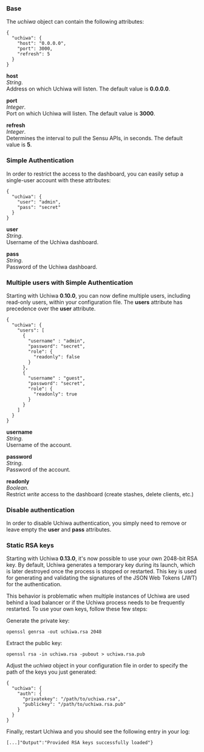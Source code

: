 ### Base

The *uchiwa* object can contain the following attributes:

```
{
  "uchiwa": {
    "host": "0.0.0.0",
    "port": 3000,
    "refresh": 5
  }
}
```

**host**  
*String*.  
Address on which Uchiwa will listen. The default value is **0.0.0.0**.

**port**  
*Integer*.  
Port on which Uchiwa will listen. The default value is **3000**.

**refresh**  
*Integer*.  
Determines the interval to pull the Sensu APIs, in seconds. The default value is **5**.

### Simple Authentication
In order to restrict the access to the dashboard, you can easily setup a single-user account with these attributes:

```
{
  "uchiwa": {
    "user": "admin",
    "pass": "secret"
  }
}
```

**user**  
*String*.  
Username of the Uchiwa dashboard.

**pass**  
*String*.  
Password of the Uchiwa dashboard.

### Multiple users with Simple Authentication
Starting with Uchiwa **0.10.0**, you can now define multiple users, including read-only users, within your configuration file. The **users** attribute has precedence over the **user** attribute.

```
{
  "uchiwa": {
    "users": [
      {
        "username" : "admin",
        "password": "secret",
        "role": {
          "readonly": false
        }
      },
      {
        "username" : "guest",
        "password": "secret",
        "role": {
          "readonly": true
        }
      }
    ]
  }
}
```

**username**  
*String*.  
Username of the account.

**password**  
*String*.  
Password of the account.

**readonly**  
*Boolean*.  
Restrict *write* access to the dashboard (create stashes, delete clients, etc.)

### Disable authentication
In order to disable Uchiwa authentication, you simply need to remove or leave empty the **user** and **pass** attributes.

### Static RSA keys
Starting with Uchiwa **0.13.0**, it's now possible to use your own 2048-bit RSA key. By default, Uchiwa generates a temporary key during its launch, which is later destroyed once the process is stopped or restarted. This key is used for generating and validating the signatures of the JSON Web Tokens (JWT) for the authentication.

This behavior is problematic when multiple instances of Uchiwa are used behind a load balancer or if the Uchiwa process needs to be frequently restarted. To use your own keys, follow these few steps:

Generate the private key:
```
openssl genrsa -out uchiwa.rsa 2048
```

Extract the public key:
```
openssl rsa -in uchiwa.rsa -pubout > uchiwa.rsa.pub
```

Adjust the *uchiwa* object in your configuration file in order to specify the path of the keys you just generated:
```
{
  "uchiwa": {
    "auth": {
      "privatekey": "/path/to/uchiwa.rsa",
      "publickey": "/path/to/uchiwa.rsa.pub"
    }
  }
}
```

Finally, restart Uchiwa and you should see the following entry in your log:
```
[...]"Output":"Provided RSA keys successfully loaded"}
```
